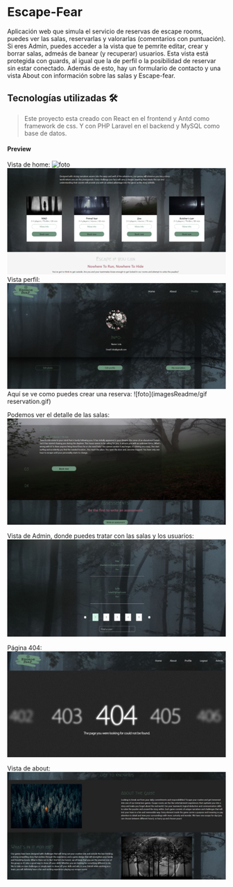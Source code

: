 # Escape-Fear
Aplicación web que simula el servicio de reservas de escape rooms, puedes ver las salas, reservarlas y valorarlas (comentarios con puntuación).
Si eres Admin, puedes acceder a la vista que te pemrite editar, crear y borrar salas, admeás de banear (y recuperar) usuarios. Esta vista está protegida con guards, al igual que la de perfil o la posibilidad de reservar sin estar conectado.
Además de esto, hay un formulario de contacto y una vista About con información sobre las salas y Escape-fear.
## Tecnologías utilizadas :hammer_and_wrench:
>Este proyecto esta creado con React en el frontend y Antd como framework de css. Y con PHP Laravel en el backend y MySQL como base de
datos.
#### Preview
Vista de home:
![foto](imagesReamde/CapturaHome.JPG)
![foto](imagesReadme/escapefear1.JPG)
Vista perfil:
![foto](imagesReadme/escapefear3.JPG)
Aquí se ve como puedes crear una reserva:
![foto](imagesReadme/gif reservation.gif)

 Podemos ver el detalle de las salas: 
![foto](imagesReadme/CapturaRoom.JPG)


Vista de Admin, donde puedes tratar con las salas y los usuarios: 
 ![foto](imagesReadme/CapturaAdmin.JPG)

 
Página 404:
![foto](imagesReadme/Captura404.JPG)

Vista de about:
![foto](imagesReadme/CapturaAbout.JPG)

